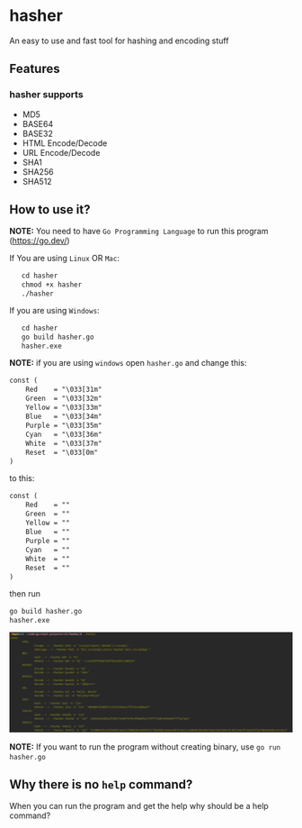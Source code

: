 # hasher
An easy to use and fast tool for hashing and encoding stuff

## Features

### hasher supports
- MD5
- BASE64
- BASE32
- HTML Encode/Decode
- URL  Encode/Decode
- SHA1
- SHA256
- SHA512
## How to use it?

**NOTE:** You need to have `Go Programming Language` to run this program (https://go.dev/)

If You are using `Linux` OR `Mac`:
```git clone https://github.com/shareghzadeh/hasher.git
   cd hasher
   chmod +x hasher
   ./hasher
   ```

If you are using `Windows`:
```git clone https://github.com/shareghzadeh/hasher.git
   cd hasher
   go build hasher.go
   hasher.exe
   ```
**NOTE:** if you are using `windows` open `hasher.go` and change this:
```
const (
	Red    = "\033[31m"
	Green  = "\033[32m"
	Yellow = "\033[33m"
	Blue   = "\033[34m"
	Purple = "\033[35m"
	Cyan   = "\033[36m"
	White  = "\033[37m"
	Reset  = "\033[0m"
)
```
to this:
```
const (
	Red    = ""
	Green  = ""
	Yellow = ""
	Blue   = ""
	Purple = ""
	Cyan   = ""
	White  = ""
	Reset  = ""
)
```
then run
```
go build hasher.go
hasher.exe
```

![how to use it? image](./images/pic-selected-230716-1031-27.png)

**NOTE:** If you want to run the program without creating binary, use `go run hasher.go`

## Why there is no `help` command?
When you can run the program and get the help why should be a help command?
